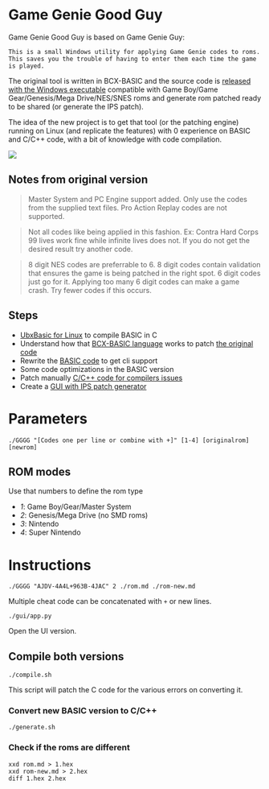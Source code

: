 # Game Genie Good Guy

Game Genie Good Guy is based on Game Genie Guy:

    This is a small Windows utility for applying Game Genie codes to roms. This saves you the trouble of having to enter them each time the game is played.

The original tool is written in BCX-BASIC and the source code is [released with the Windows executable](https://www.romhacking.net/utilities/1054/) compatible with Game Boy/Game Gear/Genesis/Mega Drive/NES/SNES roms and generate rom patched ready to be shared (or generate the IPS patch).

The idea of the new project is to get that tool (or the patching engine) running on Linux (and replicate the features) with 0 experience on BASIC and C/C++ code, with a bit of knowledge with code compilation.  

![](https://user-images.githubusercontent.com/403283/72270410-65ede200-3625-11ea-8871-382016954a57.png)

## Notes from original version

> Master System and PC Engine support added. Only use the codes from the supplied text files. Pro Action Replay codes are not supported.

> Not all codes like being applied in this fashion. Ex: Contra Hard Corps 99 lives work fine while infinite lives does not. If you do not get the desired result try another code.

> 8 digit NES codes are preferrable to 6. 8 digit codes contain validation that ensures the game is being patched in the right spot. 6 digit codes just go for it. Applying too many 6 digit codes can make a game crash. Try fewer codes if this occurs.

## Steps

* [UbxBasic for Linux](https://sourceforge.net/projects/ubxbasic/files/) to compile BASIC in C
* Understand how that [BCX-BASIC language](https://www.bcxbasiccoders.com/webhelp/BCXHelp.htm) works to patch [the original code](https://github.com/Mte90/Game-Genie-Good-Guy/blob/master/original/GGGuy.bas)
* Rewrite the [BASIC code](https://github.com/Mte90/Game-Genie-Good-Guy/blob/master/GGGG.bas) to get cli support
* Some code optimizations in the BASIC version
* Patch manually [C/C++ code for compilers issues](https://github.com/Mte90/Game-Genie-Good-Guy/blob/master/generate.sh)
* Create a [GUI with IPS patch generator](https://github.com/Mte90/Game-Genie-Good-Guy/tree/master/gui)

# Parameters

    ./GGGG "[Codes one per line or combine with +]" [1-4] [originalrom] [newrom]

## ROM modes

Use that numbers to define the rom type

* *1*: Game Boy/Gear/Master System
* *2*: Genesis/Mega Drive (no SMD roms)
* *3*: Nintendo
* *4*: Super Nintendo

# Instructions

    ./GGGG "AJDV-4A4L+963B-4JAC" 2 ./rom.md ./rom-new.md

Multiple cheat code can be concatenated with `+` or new lines.

    ./gui/app.py

Open the UI version.

## Compile both versions

    ./compile.sh

This script will patch the C code for the various errors on converting it.

### Convert new BASIC version to C/C++

    ./generate.sh

### Check if the roms are different

    xxd rom.md > 1.hex
    xxd rom-new.md > 2.hex
    diff 1.hex 2.hex
